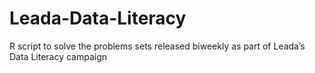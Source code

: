 # Leada-Data-Literacy
R script to solve the problems sets released biweekly as part of Leada’s Data Literacy campaign
